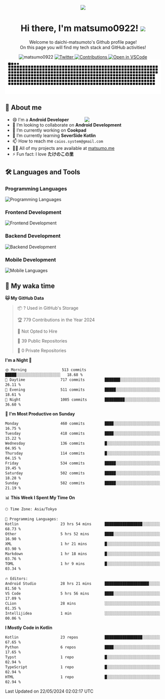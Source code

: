 <p align="center"><img src="https://capsule-render.vercel.app/api?type=waving&color=gradient&height=300&section=header&text=Hi%20I%27m%20matsumo&fontSize=90&animation=fadeIn&fontAlignY=38&desc=Welcome%20to%20daichi-matsumoto%27s%20GitHub%20profile%20&descAlignY=55&descAlign=62"></p>

<h1 align="center">Hi there, I'm matsumo0922! <img src="https://media.giphy.com/media/hvRJCLFzcasrR4ia7z/giphy.gif" width="32"></h1>

<p align="center">
Welcome to daichi-matsumoto's Github profile page!<br>
On this page you will find my tech stack and GitHub activities!
</p>

<div align="center">
  <img src="https://komarev.com/ghpvc/?username=matsumo0922&label=Profile%20views&color=ac3726&style=flat" alt="matsumo0922" />
  <a href="https://twitter.com/matsumo0922">
    <img src="https://badgen.net/badge/twitter/@matsumo0922?icon=twitter" alt="Twitter" />
  </a>
  <a href="https://qiita.com/matsumo0922">
    <img src="https://badgen.org/img/qiita/matsumo0922/contributions?style=flat" alt="Contributions" />
  </a>
  <a href="https://open.vscode.dev/matsumo0922/matsumo0922">
    <img alt="Open in VSCode" src="https://img.shields.io/static/v1?logo=visualstudiocode&label=&message=Open%20in%20Visual%20Studio%20Code&labelColor=2c2c32&color=007acc&logoColor=007acc" />
  </a>
</div>

<picture>
  <source media="(prefers-color-scheme: dark)" srcset="./resources/github-contribution-grid-snake-dark.svg" />
  <source media="(prefers-color-scheme: light)" srcset="./resources/github-contribution-grid-snake-light.svg" />
  <img alt="github-snake" src="./resources/github-contribution-grid-snake-light.svg" />
</picture>

## 📝 About me

<picture>
  <source media="(prefers-color-scheme: dark)" srcset="https://github-readme-stats.vercel.app/api?username=matsumo0922&show_icons=true&locale=en&theme=dark" />
  <source media="(prefers-color-scheme: light)" srcset="https://github-readme-stats.vercel.app/api?username=matsumo0922&show_icons=true&locale=en&theme=default" />
  <img align="right" width="49%" src="https://github-readme-stats.vercel.app/api?username=matsumo0922&show_icons=true&locale=en&theme=default" />
</picture>

- 😄 I'm a **Android Developer**
- 👯 I’m looking to collaborate on **Android Development**
- 🔭 I’m currently working on **Cookpad**
- 🌱 I’m currently learning **SeverSide Kotlin**
- 📫 How to reach me `caios.system@gmail.com`
- 👨‍💻 All of my projects are available at [matsumo.me](matsumo.me)
- ⚡ Fun fact: I love **たけのこの里**

## 🛠️ Languages and Tools

### Programming Languages
![Programming Languages](https://skillicons.dev/icons?i=kotlin,java,c,cpp,ruby,py,md)

### Frontend Development
![Frontend Development](https://skillicons.dev/icons?i=kotlin,next,react,html,css)

### Backend Development
![Backend Development](https://skillicons.dev/icons?i=kotlin,graphql,rails,redis,nodejs)

### Mobile Development
![Mobile Languages](https://skillicons.dev/icons?i=kotlin,ktor)

## 📌 My waka time
<!--START_SECTION:waka-->
**🐱 My GitHub Data** 

> 📦 ? Used in GitHub's Storage 
 > 
> 🏆 779 Contributions in the Year 2024
 > 
> 🚫 Not Opted to Hire
 > 
> 📜 39 Public Repositories 
 > 
> 🔑 0 Private Repositories 
 > 
**I'm a Night 🦉** 

```text
🌞 Morning                513 commits         █████░░░░░░░░░░░░░░░░░░░░   18.68 % 
🌆 Daytime                717 commits         ███████░░░░░░░░░░░░░░░░░░   26.11 % 
🌃 Evening                511 commits         █████░░░░░░░░░░░░░░░░░░░░   18.61 % 
🌙 Night                  1005 commits        █████████░░░░░░░░░░░░░░░░   36.60 % 
```
📅 **I'm Most Productive on Sunday** 

```text
Monday                   460 commits         ████░░░░░░░░░░░░░░░░░░░░░   16.75 % 
Tuesday                  418 commits         ████░░░░░░░░░░░░░░░░░░░░░   15.22 % 
Wednesday                136 commits         █░░░░░░░░░░░░░░░░░░░░░░░░   04.95 % 
Thursday                 114 commits         █░░░░░░░░░░░░░░░░░░░░░░░░   04.15 % 
Friday                   534 commits         █████░░░░░░░░░░░░░░░░░░░░   19.45 % 
Saturday                 502 commits         █████░░░░░░░░░░░░░░░░░░░░   18.28 % 
Sunday                   582 commits         █████░░░░░░░░░░░░░░░░░░░░   21.19 % 
```


📊 **This Week I Spent My Time On** 

```text
🕑︎ Time Zone: Asia/Tokyo

💬 Programming Languages: 
Kotlin                   23 hrs 54 mins      █████████████████░░░░░░░░   68.73 % 
Other                    5 hrs 52 mins       ████░░░░░░░░░░░░░░░░░░░░░   16.90 % 
XML                      1 hr 21 mins        █░░░░░░░░░░░░░░░░░░░░░░░░   03.90 % 
Markdown                 1 hr 18 mins        █░░░░░░░░░░░░░░░░░░░░░░░░   03.76 % 
TOML                     1 hr 9 mins         █░░░░░░░░░░░░░░░░░░░░░░░░   03.34 % 

🔥 Editors: 
Android Studio           28 hrs 21 mins      ████████████████████░░░░░   81.50 % 
VS Code                  5 hrs 56 mins       ████░░░░░░░░░░░░░░░░░░░░░   17.09 % 
CLion                    28 mins             ░░░░░░░░░░░░░░░░░░░░░░░░░   01.35 % 
Intellijidea             1 min               ░░░░░░░░░░░░░░░░░░░░░░░░░   00.06 % 
```

**I Mostly Code in Kotlin** 

```text
Kotlin                   23 repos            █████████████████░░░░░░░░   67.65 % 
Python                   6 repos             ████░░░░░░░░░░░░░░░░░░░░░   17.65 % 
Typst                    1 repo              █░░░░░░░░░░░░░░░░░░░░░░░░   02.94 % 
TypeScript               1 repo              █░░░░░░░░░░░░░░░░░░░░░░░░   02.94 % 
HTML                     1 repo              █░░░░░░░░░░░░░░░░░░░░░░░░   02.94 % 
```




 Last Updated on 22/05/2024 02:02:17 UTC
<!--END_SECTION:waka-->
